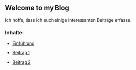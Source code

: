 ## Welcome to my Blog

Ich hoffe, dass ich euch einige interessanten Beiträge erfasse. 

### Inhalte: 


* [Einführung](2020-03-13-einfuehrung.md)

* [Beitrag 1](2020-03-13-tag1.md)

* [Beitrag 2](2020-04-03-tag2.md)


